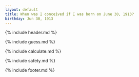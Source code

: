 ```yaml
---
layout: default
title: When was I conceived if I was born on June 30, 1913?
birthday: Jun 30, 1913
---
```


{% include header.md %}

{% include guess.md %}

{% include calculate.md %}

{% include safety.md %}

{% include footer.md %}




